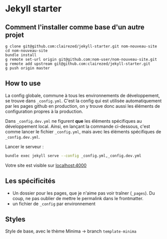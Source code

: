 # Jekyll starter

## Comment l'installer comme base d'un autre projet 

```
g clone git@github.com:clairezed/jekyll-starter.git nom-nouveau-site
cd nom-nouveau-site
bundle install
g remote set-url origin git@github.com:nom-user/nom-nouveau-site.git 
g remote add upstream git@github.com:clairezed/jekyll-starter.git
g push origin master
```



## How to use

La config globale, commune à tous les environnements de développement, se trouve dans `_config.yml`. C'est la config qui est utilisée automatiquement par les pages github en production, on y trouve donc aussi les éléments de configuration propres à la production.

Dans `_config.dev.yml` ne figurent **que** les éléments spécifiques au développement local. Ainsi, en lançant la commande ci-dessous, c'est comme lancer le fichier `_config.yml`, mais avec les éléments spécifiques de `_config.dev.yml`.

Lancer le serveur :
```bash
bundle exec jekyll serve --config _config.yml,_config.dev.yml
```
Votre site est visible sur [localhost:4000](localhost:4000)

## Les spécificités

- Un dossier pour les pages, que je n'aime pas voir traîner (`_pages`). Du coup, ne pas oublier de mettre le permalink dans le frontmatter.
- un fichier de `_config` par environnement

## Styles

Style de base, avec le thème Minima -> branch `template-minima`


